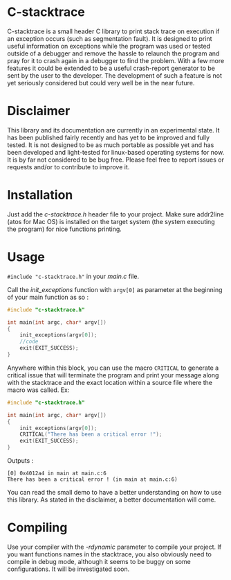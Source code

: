 # C-stacktrace
C-stacktrace is a small header C library to print stack trace on execution if an exception occurs (such as segmentation fault). It is designed to print useful information on exceptions while the program was used or tested outside of a debugger and remove the hassle to relaunch the program and pray for it to crash again in a debugger to find the problem. With a few more features it could be extended to be a useful crash-report generator to be sent by the user to the developer. The development of such a feature is not yet seriously considered but could very well be in the near future.

# Disclaimer

This library and its documentation are currently in an experimental state. It has been published fairly recently and has yet to be improved and fully tested. It is not designed to be as much portable as possible yet and has been developed and light-tested for linux-based operating systems for now. It is by far not considered to be bug free. Please feel free to report issues or requests and/or to contribute to improve it.

# Installation
Just add the *c-stacktrace.h* header file to your project.
Make sure addr2line (atos for Mac OS) is installed on the target system (the system executing the program) for nice functions printing.

# Usage

`#include "c-stacktrace.h"` in your *main.c* file.

Call the *init_exceptions* function with `argv[0]` as parameter at the beginning of your main function as so :

```c
#include "c-stacktrace.h"

int main(int argc, char* argv[])
{
	init_exceptions(argv[0]);
	//code
	exit(EXIT_SUCCESS);
}
```

Anywhere within this block, you can use the macro `CRITICAL` to generate a critical issue that will terminate the program and print your message along with the stacktrace and the exact location within a source file where the macro was called.
Ex:
```c
#include "c-stacktrace.h"

int main(int argc, char* argv[])
{
	init_exceptions(argv[0]);
	CRITICAL("There has been a critical error !");
	exit(EXIT_SUCCESS);
}
```
Outputs :

```
[0] 0x4012a4 in main at main.c:6
There has been a critical error ! (in main at main.c:6)
```

You can read the small demo to have a better understanding on how to use this library. As stated in the disclaimer, a better documentation will come.

# Compiling

Use your compiler with the *-rdynamic* parameter to compile your project. If you want functions names in the stacktrace, you also obviously need to compile in debug mode, although it seems to be buggy on some configurations. It will be investigated soon.
